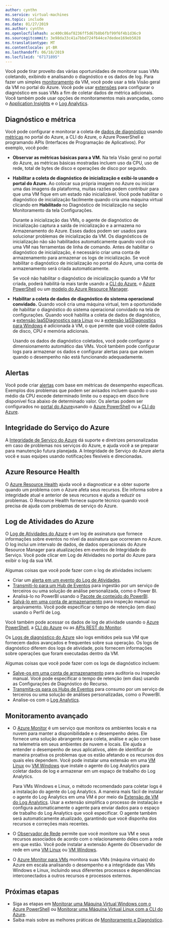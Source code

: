 ```yaml
---
author: cynthn
ms.service: virtual-machines
ms.topic: include
ms.date: 01/27/2019
ms.author: cynthn
ms.openlocfilehash: ac400c86af8236ff5d67b8b6fbf99f6f4b1d36c9
ms.sourcegitcommit: 3e98da33c41a7bbd724f644ce7dedee169eb5028
ms.translationtype: MT
ms.contentlocale: pt-BR
ms.lasthandoff: 06/18/2019
ms.locfileid: "67171895"
---
```

Você pode tirar proveito das várias oportunidades de monitorar suas VMs coletando, exibindo e analisando o diagnóstico e os dados de log. Para fazer um simples [monitoramento](../articles/azure-monitor/overview.md) da VM, você pode usar a tela Visão geral da VM no portal do Azure. Você pode usar [extensões](../articles/virtual-machines/windows/extensions-features.md) para configurar o diagnóstico em suas VMs a fim de coletar dados de métrica adicionais. Você também pode usar opções de monitoramentos mais avançadas, como o [Application Insights](../articles/azure-monitor/app/app-insights-overview.md) e o [Log Analytics](../articles/azure-monitor/log-query/log-query-overview.md).

## <a name="diagnostics-and-metrics"></a>Diagnóstico e métrica 

Você pode configurar e monitorar a coleta de [dados de diagnóstico](https://docs.microsoft.com/cli/azure/vm/diagnostics) usando [métricas](../articles/monitoring-and-diagnostics/monitoring-overview-metrics.md) no portal do Azure, a CLI do Azure, o Azure PowerShell e programando APIs (Interfaces de Programação de Aplicativos). Por exemplo, você pode:

- **Observar as métricas básicas para a VM.** Na tela Visão geral no portal do Azure, as métricas básicas mostradas incluem uso da CPU, uso de rede, total de bytes de disco e operações de disco por segundo.

- **Habilitar a coleta de diagnóstico de inicialização e exibi-lo usando o portal do Azure.** Ao colocar sua própria imagem no Azure ou iniciar uma das imagens da plataforma, muitas razões podem contribuir para que uma VM fique em um estado não inicializável. Você pode habilitar o diagnóstico de inicialização facilmente quando cria uma máquina virtual clicando em **Habilitado** no Diagnóstico de Inicialização na seção Monitoramento da tela Configurações.

    Durante a inicialização das VMs, o agente de diagnóstico de inicialização captura a saída de inicialização e a armazena no Armazenamento do Azure. Esses dados podem ser usados para solucionar problemas de inicialização da VM. Os diagnósticos de inicialização não são habilitados automaticamente quando você cria uma VM nas ferramentas de linha de comando. Antes de habilitar o diagnóstico de inicialização, é necessário criar uma conta de armazenamento para armazenar os logs de inicialização. Se você habilitar o diagnóstico de inicialização no portal do Azure, uma conta de armazenamento será criada automaticamente.

    Se você não habilitar o diagnóstico de inicialização quando a VM for criada, poderá habilitá-la mais tarde usando a [CLI do Azure](https://docs.microsoft.com/cli/azure/vm/boot-diagnostics), o [Azure PowerShell](https://docs.microsoft.com/powershell/module/az.compute/set-azvmbootdiagnostic) ou um [modelo do Azure Resource Manager](../articles/virtual-machines/windows/extensions-diagnostics-template.md).

- **Habilitar a coleta de dados de diagnóstico do sistema operacional convidado.** Quando você cria uma máquina virtual, tem a oportunidade de habilitar o diagnóstico do sistema operacional convidado na tela de configurações. Quando você habilita a coleta de dados de diagnóstico, a [extensão IaaSDiagnostics para Linux](../articles/virtual-machines/linux/diagnostic-extension.md) ou a [extensão IaSDiagnostics para Windows](../articles/virtual-machines/windows/ps-extensions-diagnostics.md) é adicionada à VM, o que permite que você colete dados de disco, CPU e memória adicionais.

    Usando os dados de diagnóstico coletados, você pode configurar o dimensionamento automático das VMs. Você também pode configurar logs para armazenar os dados e configurar alertas para que avisem quando o desempenho não está funcionando adequadamente.

## <a name="alerts"></a>Alertas

Você pode criar [alertas](../articles/azure-monitor/platform/alerts-overview.md) com base em métricas de desempenho específicas. Exemplos dos problemas que podem ser avisados incluem quando o uso médio da CPU excede determinado limite ou o espaço em disco livre disponível fica abaixo de determinado valor. Os alertas podem ser configurados no [portal do Azure](../articles/azure-monitor/platform/alerts-classic-portal.md)usando o [Azure PowerShell](../articles/azure-monitor/platform/alerts-classic-portal.md#with-powershell) ou a [CLI do Azure](../articles/azure-monitor/platform/alerts-classic-portal.md#with-azure-cli).

## <a name="azure-service-health"></a>Integridade do Serviço do Azure

A [Integridade de Serviço do Azure](../articles/service-health/service-health-overview.md) dá suporte e diretrizes personalizadas em caso de problemas nos serviços do Azure, e ajuda você a se preparar para manutenção futura planejada. A Integridade de Serviço do Azure alerta você e suas equipes usando notificações flexíveis e direcionadas.

## <a name="azure-resource-health"></a>Azure Resource Health

O [Azure Resource Health](../articles/service-health/resource-health-overview.md) ajuda você a diagnosticar e a obter suporte quando um problema com o Azure afeta seus recursos. Ele informa sobre a integridade atual e anterior de seus recursos e ajuda a reduzir os problemas. O Resource Health fornece suporte técnico quando você precisa de ajuda com problemas de serviço do Azure.

## <a name="azure-activity-log"></a>Log de Atividades do Azure

O [Log de Atividades do Azure](../articles/azure-monitor/platform/activity-logs-overview.md) é um log de assinatura que fornece informações sobre eventos no nível da assinatura que ocorreram no Azure. O log inclui um intervalo de dados, de dados operacionais do Azure Resource Manager para atualizações em eventos de Integridade do Serviço. Você pode clicar em Log de Atividades no portal do Azure para exibir o log da sua VM.

Algumas coisas que você pode fazer com o log de atividades incluem:

- Criar um [alerta em um evento do Log de Atividades](../articles/azure-monitor/platform/activity-logs-overview.md).
- [Transmiti-lo para um Hub de Eventos](../articles/azure-monitor/platform/activity-logs-stream-event-hubs.md) para ingestão por um serviço de terceiros ou uma solução de análise personalizada, como o Power BI.
- Analisá-lo no PowerBI usando o [Pacote de conteúdo do PowerBI](https://powerbi.microsoft.com/documentation/powerbi-content-pack-azure-audit-logs/).
- [Salvá-lo em uma conta de armazenamento](../articles/azure-monitor/platform/archive-activity-log.md) para inspeção manual ou arquivamento. Você pode especificar o tempo de retenção (em dias) usando o Perfil de Log.

Você também pode acessar os dados de log de atividade usando o [Azure PowerShell](https://docs.microsoft.com/powershell/module/azurerm.insights/), a [CLI do Azure](https://docs.microsoft.com/cli/azure/monitor) ou as [APIs REST do Monitor](https://docs.microsoft.com/rest/api/monitor/).

Os [Logs de diagnóstico do Azure](../articles/azure-monitor/platform/diagnostic-logs-overview.md) são logs emitidos pela sua VM que fornecem dados avançados e frequentes sobre sua operação. Os logs de diagnóstico diferem dos logs de atividade, pois fornecem informações sobre operações que foram executadas dentro da VM.

Algumas coisas que você pode fazer com os logs de diagnóstico incluem:

- [Salve-os em uma conta de armazenamento](../articles/azure-monitor/platform/archive-diagnostic-logs.md) para auditoria ou inspeção manual. Você pode especificar o tempo de retenção (em dias) usando as Configurações de Diagnóstico do Recurso.
- [Transmita-os para os Hubs de Eventos](../articles/azure-monitor/platform/diagnostic-logs-stream-event-hubs.md) para consumo por um serviço de terceiros ou uma solução de análises personalizadas, como o PowerBI.
- Analise-os com o [Log Analytics](../articles/log-analytics/log-analytics-azure-storage.md).

## <a name="advanced-monitoring"></a>Monitoramento avançado

- O [Azure Monitor](../articles/azure-monitor/overview.md) é um serviço que monitora os ambientes locais e na nuvem para manter a disponibilidade e o desempenho deles. Ele fornece uma solução abrangente para coleta, análise e ação com base na telemetria em seus ambientes de nuvem e locais. Ele ajuda a entender o desempenho de seus aplicativos, além de identificar de maneira proativa os problemas que os estão afetando e os recursos dos quais eles dependem. Você pode instalar uma extensão em uma [VM Linux](../articles/virtual-machines/linux/extensions-oms.md) ou [VM Windows](../articles/virtual-machines/windows/extensions-oms.md) que instale o agente do Log Analytics para coletar dados de log e armazenar em um espaço de trabalho do Log Analytics.

    Para VMs Windows e Linux, o método recomendado para coletar logs é a instalação do agente do Log Analytics. A maneira mais fácil de instalar o agente do Log Analytics em uma VM é por meio da [Extensão de VM do Log Analytics](../articles/log-analytics/log-analytics-azure-vm-extension.md). Usar a extensão simplifica o processo de instalação e configura automaticamente o agente para enviar dados para o espaço de trabalho do Log Analytics que você especificar. O agente também será automaticamente atualizado, garantindo que você disponha dos recursos e correções mais recentes.

- O [Observador de Rede](../articles/network-watcher/network-watcher-monitoring-overview.md) permite que você monitore sua VM e seus recursos associados de acordo com o relacionamento deles com a rede em que estão. Você pode instalar a extensão Agente do Observador de rede em uma [VM Linux](../articles/virtual-machines/linux/extensions-nwa.md) ou [VM Windows](../articles/virtual-machines/windows/extensions-nwa.md).

- O [Azure Monitor para VMs](../articles/azure-monitor/insights/vminsights-overview.md) monitora suas VMs (máquina virtuais) do Azure em escala analisando o desempenho e a integridade das VMs Windows e Linux, incluindo seus diferentes processos e dependências interconectados a outros recursos e processos externos. 

## <a name="next-steps"></a>Próximas etapas
- Siga as etapas em [Monitorar uma Máquina Virtual Windows com o Azure PowerShell](../articles/virtual-machines/windows/tutorial-monitoring.md) ou [Monitorar uma Máquina Virtual Linux com a CLI do Azure](../articles/virtual-machines/linux/tutorial-monitoring.md).
- Saiba mais sobre as melhores práticas de [Monitoramento e Diagnóstico](https://docs.microsoft.com/azure/architecture/best-practices/monitoring).
